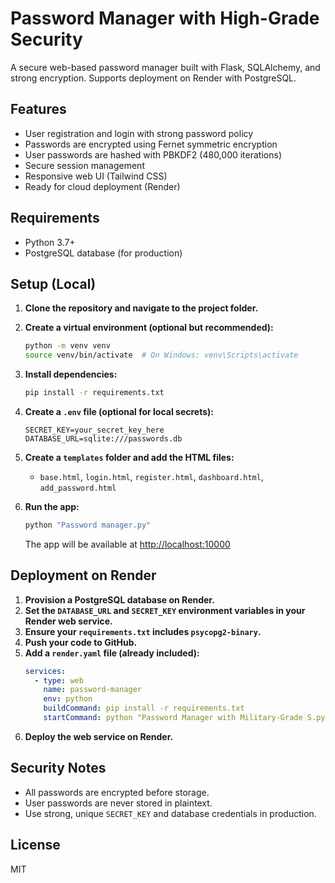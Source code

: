 # Password Manager with High-Grade Security

A secure web-based password manager built with Flask, SQLAlchemy, and strong encryption. Supports deployment on Render with PostgreSQL.

## Features
- User registration and login with strong password policy
- Passwords are encrypted using Fernet symmetric encryption
- User passwords are hashed with PBKDF2 (480,000 iterations)
- Secure session management
- Responsive web UI (Tailwind CSS)
- Ready for cloud deployment (Render)

## Requirements
- Python 3.7+
- PostgreSQL database (for production)

## Setup (Local)
1. **Clone the repository and navigate to the project folder.**
2. **Create a virtual environment (optional but recommended):**
   ```sh
   python -m venv venv
   source venv/bin/activate  # On Windows: venv\Scripts\activate
   ```
3. **Install dependencies:**
   ```sh
   pip install -r requirements.txt
   ```
4. **Create a `.env` file (optional for local secrets):**
   ```env
   SECRET_KEY=your_secret_key_here
   DATABASE_URL=sqlite:///passwords.db
   ```
5. **Create a `templates` folder and add the HTML files:**
   - `base.html`, `login.html`, `register.html`, `dashboard.html`, `add_password.html`

6. **Run the app:**
   ```sh
   python "Password manager.py"
   ```
   The app will be available at [http://localhost:10000](http://localhost:10000)

## Deployment on Render
1. **Provision a PostgreSQL database on Render.**
2. **Set the `DATABASE_URL` and `SECRET_KEY` environment variables in your Render web service.**
3. **Ensure your `requirements.txt` includes `psycopg2-binary`.**
4. **Push your code to GitHub.**
5. **Add a `render.yaml` file (already included):**
   ```yaml
   services:
     - type: web
       name: password-manager
       env: python
       buildCommand: pip install -r requirements.txt
       startCommand: python "Password Manager with Military-Grade S.py"
   ```
6. **Deploy the web service on Render.**

## Security Notes
- All passwords are encrypted before storage.
- User passwords are never stored in plaintext.
- Use strong, unique `SECRET_KEY` and database credentials in production.

## License
MIT 
